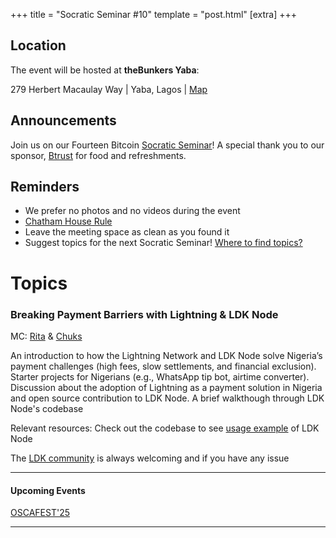 +++
title = "Socratic Seminar #10"
template = "post.html"
[extra]
+++

## Location

The event will be hosted at **theBunkers Yaba**:

279 Herbert Macaulay Way | Yaba, Lagos | [Map](https://maps.app.goo.gl/ML9GbjgcNTXj4Gnv5)

## Announcements

Join us on our Fourteen Bitcoin [Socratic Seminar](/about)! A special thank you to our
sponsor, [Btrust](http://btrust.tech/) for food and refreshments.

## Reminders

- We prefer no photos and no videos during the event
- [Chatham House Rule](https://www.chathamhouse.org/about-us/chatham-house-rule)
- Leave the meeting space as clean as you found it
- Suggest topics for the next Socratic Seminar! [Where to find topics?](/about/find-topics)

# Topics

### Breaking Payment Barriers with Lightning & LDK Node

MC: [Rita](https://github.com/camillarhi) & [Chuks](https://github.com/chuksys)

An introduction to how the Lightning Network and LDK Node solve Nigeria’s payment challenges (high
fees, slow settlements, and financial exclusion). Starter projects for Nigerians (e.g., WhatsApp tip
bot, airtime converter).
Discussion about the adoption of Lightning as a payment solution in Nigeria and open source
contribution to LDK Node.
A brief walkthough through LDK Node's codebase

Relevant resources:
Check out the codebase to see [usage example](https://github.com/lightningdevkit/ldk-node) of LDK Node

The [LDK community](https://discord.gg/5AcknnMfBw) is always welcoming and if you have any issue

---

#### Upcoming Events

[OSCAFEST'25](https://festival.oscafrica.org/)

---

